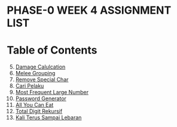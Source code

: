# PHASE-0 WEEK 4 ASSIGNMENT LIST

# Table of Contents

5. <a href="/Week%205/">Damage Calulcation</a>
6. <a href="/Week%205/">Melee Grouping</a>
7. <a href="/Week%205/7.removechar.js">Remove Special Char</a>
8. <a href="/Week%205/8.findsuspect.js">Cari Pelaku</a>
13. <a href="/Week%205/13.mfln.js">Most Frequent Large Number</a>
14. <a href="/Week%205/14.passwordgenerator.js">Password Generator</a>
15. <a href="/Week%205/3.allucaneat.js">All You Can Eat</a>
16. <a href="/Week%205/4.totaldigit.js">Total Digit Rekursif</a>
17. <a href="/Week%205/17.xterus.js">Kali Terus Sampai Lebaran</a>